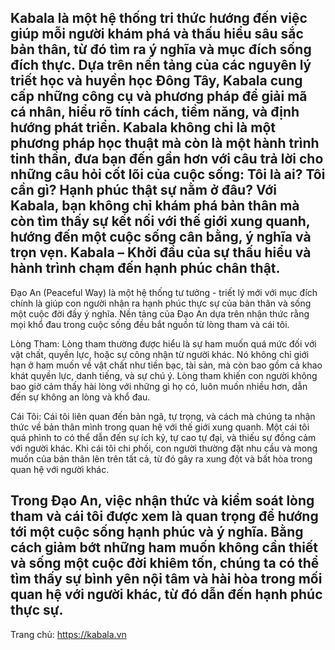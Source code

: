 Kabala là một hệ thống tri thức hướng đến việc giúp mỗi người khám phá và thấu hiểu sâu sắc bản thân, từ đó tìm ra ý nghĩa và mục đích sống đích thực. Dựa trên nền tảng của các nguyên lý triết học và huyền học Đông Tây, Kabala cung cấp những công cụ và phương pháp để giải mã cá nhân, hiểu rõ tính cách, tiềm năng, và định hướng phát triển. Kabala không chỉ là một phương pháp học thuật mà còn là một hành trình tinh thần, đưa bạn đến gần hơn với câu trả lời cho những câu hỏi cốt lõi của cuộc sống: Tôi là ai? Tôi cần gì? Hạnh phúc thật sự nằm ở đâu? Với Kabala, bạn không chỉ khám phá bản thân mà còn tìm thấy sự kết nối với thế giới xung quanh, hướng đến một cuộc sống cân bằng, ý nghĩa và trọn vẹn. Kabala – Khởi đầu của sự thấu hiểu và hành trình chạm đến hạnh phúc chân thật.
---------------------------
Đạo An (Peaceful Way) là một hệ thống tư tưởng - triết lý mới với mục đích chính là giúp con người nhận ra hạnh phúc thực sự của bản thân và sống một cuộc đời đầy ý nghĩa. Nền tảng của Đạo An dựa trên nhận thức rằng mọi khổ đau trong cuộc sống đều bắt nguồn từ lòng tham và cái tôi.

Lòng Tham: Lòng tham thường được hiểu là sự ham muốn quá mức đối với vật chất, quyền lực, hoặc sự công nhận từ người khác. Nó không chỉ giới hạn ở ham muốn về vật chất như tiền bạc, tài sản, mà còn bao gồm cả khao khát quyền lực, danh tiếng, và sự chú ý. Lòng tham khiến con người không bao giờ cảm thấy hài lòng với những gì họ có, luôn muốn nhiều hơn, dẫn đến sự không an lòng và khổ đau.

Cái Tôi: Cái tôi liên quan đến bản ngã, tự trọng, và cách mà chúng ta nhận thức về bản thân mình trong quan hệ với thế giới xung quanh. Một cái tôi quá phình to có thể dẫn đến sự ích kỷ, tự cao tự đại, và thiếu sự đồng cảm với người khác. Khi cái tôi chi phối, con người thường đặt nhu cầu và mong muốn của bản thân lên trên tất cả, từ đó gây ra xung đột và bất hòa trong quan hệ với người khác.


Trong Đạo An, việc nhận thức và kiểm soát lòng tham và cái tôi được xem là quan trọng để hướng tới một cuộc sống hạnh phúc và ý nghĩa. Bằng cách giảm bớt những ham muốn không cần thiết và sống một cuộc đời khiêm tốn, chúng ta có thể tìm thấy sự bình yên nội tâm và hài hòa trong mối quan hệ với người khác, từ đó dẫn đến hạnh phúc thực sự.
---------------------------
Trang chủ: https://kabala.vn
